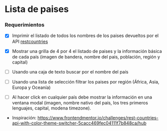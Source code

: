 # Lista de paises

### Requerimientos

* [X] Imprimir el listado de todos los nombres de los paises devueltos por el API [restcountries](https://rescountries.com/)

* [X] Mostrar una grilla de 4 por 4 el listado de paises y la información básica de cada país (imagen de bandera, nombre del pais, población, región y capital)

* [ ] Usando una caja de texto buscar por el nombre del país
* [ ] Usando una lista de selección filtrar los paises por región (África, Asia, Europa y Oceanía)

* [ ] Al hacer click en cualquier país debe mostrar la información en una ventana modal (imagen, nombre nativo del país, los tres primeros lenguajes, capital, modena timezone).

* Inspiración: https://www.frontendmentor.io/challenges/rest-countries-api-with-color-theme-switcher-5cacc469fec04111f7b848ca/hub

